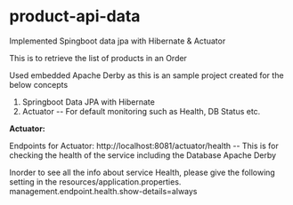 # product-api-data
 Implemented Spingboot data jpa with Hibernate & Actuator
 
 This is to retrieve the list of products in an Order

Used embedded Apache Derby as this is an sample project created for the below concepts
1. Springboot Data JPA with Hibernate
2. Actuator -- For default monitoring such as Health, DB Status etc.


**Actuator:**

Endpoints for Actuator:
http://localhost:8081/actuator/health -- This is for checking the health of the service including the Database Apache Derby

Inorder to see all the info about service Health, please give the following setting in the resources/application.properties.
management.endpoint.health.show-details=always
